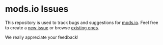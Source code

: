mods.io Issues
==============

This repository is used to track bugs and suggestions for [mods.io][].
Feel free to create a [new issue] or browse [existing ones].

[mods.io]: http://mods.io
[new issue]: https://github.com/frustra/mods.io/issues/new
[existing ones]: https://github.com/frustra/mods.io/issues

We really appreciate your feedback!
